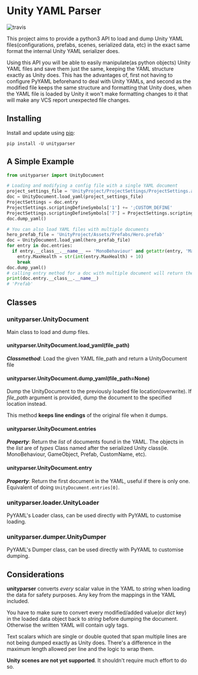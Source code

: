 # Unity YAML Parser #
![travis](https://travis-ci.org/socialpoint-labs/unity-yaml-parser.svg?branch=master)

This project aims to provide a python3 API to load and dump Unity YAML 
files(configurations, prefabs, scenes, serialized data, etc) in the exact same 
format the internal Unity YAML serializer does.

Using this API you will be able to easily manipulate(as python objects) 
Unity YAML files and save them just the same, keeping the YAML structure
exactly as Unity does. This has the advantages of, first not having to
configure PyYAML beforehand to deal with Unity YAMLs, and second as the
modified file keeps the same structure and formatting that Unity does, 
when the YAML file is loaded by Unity it won't make formatting changes 
to it that will make any VCS report unexpected file changes.

## Installing ##

Install and update using [pip](https://pip.pypa.io/en/stable/quickstart/):
````
pip install -U unityparser
````
## A Simple Example ##
````python
from unityparser import UnityDocument

# Loading and modifying a config file with a single YAML document
project_settings_file = 'UnityProject/ProjectSettings/ProjectSettings.asset'
doc = UnityDocument.load_yaml(project_settings_file)
ProjectSettings = doc.entry
ProjectSettings.scriptingDefineSymbols['1'] += ';CUSTOM_DEFINE'
ProjectSettings.scriptingDefineSymbols['7'] = ProjectSettings.scriptingDefineSymbols['1']
doc.dump_yaml()

# You can also load YAML files with multiple documents
hero_prefab_file = 'UnityProject/Assets/Prefabs/Hero.prefab'
doc = UnityDocument.load_yaml(hero_prefab_file)
for entry in doc.entries:
  if entry.__class__.__name__ == 'MonoBehaviour' and getattr(entry, 'MaxHealth', None) is not None:
    entry.MaxHealth = str(int(entry.MaxHealth) + 10)
    break
doc.dump_yaml()
# calling entry method for a doc with multiple document will return the first one
print(doc.entry.__class__.__name__)
# 'Prefab'
````

## Classes ##

### unityparser.UnityDocument ###

Main class to load and dump files.

#### unityparser.UnityDocument.load_yaml(file_path) ####

_**Classmethod**_: Load the given YAML file_path and return a UnityDocument file

#### unityparser.UnityDocument.dump_yaml(file_path=None) ####

Dump the UnityDocument to the previously loaded file location(overwrite). 
If *file_path* argument is provided, dump the document to the specified location instead.

This method **keeps line endings** of the original file when it dumps.

#### unityparser.UnityDocument.entries ####

_**Property**_: Return the _list_ of documents found in the YAML. The objects in the _list_ are of _types_ Class named after the serialized Unity class(ie. MonoBehaviour, GameObject, Prefab, CustomName, etc).

#### unityparser.UnityDocument.entry ####

_**Property**_: Return the first document in the YAML, useful if there is only one. Equivalent of doing `UnityDocument.entries[0]`.

### unityparser.loader.UnityLoader ###

PyYAML's Loader class, can be used directly with PyYAML to customise loading. 

### unityparser.dumper.UnityDumper ###

PyYAML's Dumper class, can be used directly with PyYAML to customise dumping. 

## Considerations ##

**unityparser** converts _every_ scalar value in the YAML to _string_ when loading the data for safety purposes. Any key from the mappings in the YAML included.   

You have to make sure to convert every modified/added value(or _dict_ key) in the loaded data object back to _string_ before dumping the document. Otherwise the written YAML will contain ugly tags.

Text scalars which are single or double quoted that span multiple lines are not being dumped exactly as Unity does. There's a difference in the maximum length allowed per line and the logic to wrap them.

**Unity scenes are not yet supported**. It shouldn't require much effort to do so.
